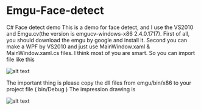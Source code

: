 # Emgu-Face-detect
C# Face detect demo
This is a demo for face detect, and I use the VS2010 and Emgu.cv(the version is emgucv-windows-x86 2.4.0.1717).
First of all, you should download the emgu by google and install it.
Second you can make a WPF by VS2010 and just use MainWindow.xaml & MainWindow.xaml.cs files.
I think most of you are smart. So you can import file like this

![alt text](https://images-cdn.shimo.im/KuWtJZQWunEVGqUb/5.png!thumbnail)

The important thing is please copy the dll files from emgu/bin/x86 to your project file ( bin/Debug )
The impression drawing is

![alt text](https://images-cdn.shimo.im/kmG7c1wIyPEMVQcn/4.png!thumbnail)
